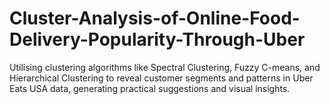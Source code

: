 # Cluster-Analysis-of-Online-Food-Delivery-Popularity-Through-Uber
Utilising clustering algorithms like Spectral Clustering, Fuzzy C-means, and Hierarchical Clustering to reveal  customer segments and patterns in Uber Eats USA data, generating practical suggestions and visual insights.
